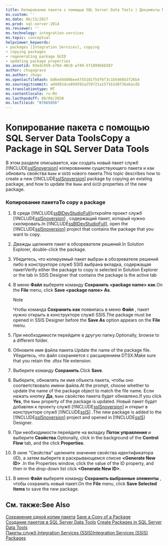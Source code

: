 ```yaml
---
title: Копирование пакета с помощью SQL Server Data Tools | Документы Майкрософт
ms.custom: ''
ms.date: 06/13/2017
ms.prod: sql-server-2014
ms.reviewer: ''
ms.technology: integration-services
ms.topic: conceptual
helpviewer_keywords:
- packages [Integration Services], copying
- copying packages
- regenerating package GUID
- updating package properties
ms.assetid: 03edc659-e76d-48c0-a749-5f1899b6b507
author: chugugrace
ms.author: chugu
ms.openlocfilehash: bd6ed4dd66ee4755181f5df6f3c1b5466b3f26b4
ms.sourcegitcommit: ad4d92dce894592a259721a1571b1d8736abacdb
ms.translationtype: MT
ms.contentlocale: ru-RU
ms.lasthandoff: 08/04/2020
ms.locfileid: "87665056"
---
```

# <a name="copy-a-package-in-sql-server-data-tools"></a><span data-ttu-id="8ce0e-102">Копирование пакета с помощью SQL Server Data Tools</span><span class="sxs-lookup"><span data-stu-id="8ce0e-102">Copy a Package in SQL Server Data Tools</span></span>
  <span data-ttu-id="8ce0e-103">В этом разделе описывается, как создать новый пакет служб [!INCLUDE[ssISnoversion](../includes/ssisnoversion-md.md)] копированием существующего пакета и как обновить свойства `Name` и `GUID` нового пакета.</span><span class="sxs-lookup"><span data-stu-id="8ce0e-103">This topic describes how to create a new [!INCLUDE[ssISnoversion](../includes/ssisnoversion-md.md)] package by copying an existing package, and how to update the `Name` and `GUID` properties of the new package.</span></span>  
  
### <a name="to-copy-a-package"></a><span data-ttu-id="8ce0e-104">Копирование пакета</span><span class="sxs-lookup"><span data-stu-id="8ce0e-104">To copy a package</span></span>  
  
1.  <span data-ttu-id="8ce0e-105">В среде [!INCLUDE[ssBIDevStudioFull](../includes/ssbidevstudiofull-md.md)]откройте проект служб [!INCLUDE[ssISnoversion](../includes/ssisnoversion-md.md)] , содержащий пакет, который нужно скопировать.</span><span class="sxs-lookup"><span data-stu-id="8ce0e-105">In [!INCLUDE[ssBIDevStudioFull](../includes/ssbidevstudiofull-md.md)], open the [!INCLUDE[ssISnoversion](../includes/ssisnoversion-md.md)] project that contains the package that you want to copy.</span></span>  
  
2.  <span data-ttu-id="8ce0e-106">Дважды щелкните пакет в обозревателе решений.</span><span class="sxs-lookup"><span data-stu-id="8ce0e-106">In Solution Explorer, double-click the package.</span></span>  
  
3.  <span data-ttu-id="8ce0e-107">Убедитесь, что копируемый пакет выбран в обозревателе решений либо в конструкторе служб SSIS выбрана вкладка, содержащая пакет</span><span class="sxs-lookup"><span data-stu-id="8ce0e-107">Verify either the package to copy is selected in Solution Explorer or the tab in SSIS Designer that contains the package is the active tab</span></span>  
  
4.  <span data-ttu-id="8ce0e-108">В меню **Файл** выберите команду **Сохранить \<package name> как**.</span><span class="sxs-lookup"><span data-stu-id="8ce0e-108">On the **File** menu, click **Save \<package name> As**.</span></span>  
  
    > [!NOTE]  
    >  <span data-ttu-id="8ce0e-109">Чтобы команда **Сохранить как** появилась в меню **Файл** , пакет нужно открыть в конструкторе служб SSIS.</span><span class="sxs-lookup"><span data-stu-id="8ce0e-109">The package must be opened in SSIS Designer before the **Save As** option appears on the **File** menu.</span></span>  
  
5.  <span data-ttu-id="8ce0e-110">При необходимости перейдите в другую папку.</span><span class="sxs-lookup"><span data-stu-id="8ce0e-110">Optionally, browse to a different folder.</span></span>  
  
6.  <span data-ttu-id="8ce0e-111">Обновите имя файла пакета.</span><span class="sxs-lookup"><span data-stu-id="8ce0e-111">Update the name of the package file.</span></span> <span data-ttu-id="8ce0e-112">Убедитесь, что файл сохраняется с расширением DTSX.</span><span class="sxs-lookup"><span data-stu-id="8ce0e-112">Make sure that you retain the .dtsx file extension.</span></span>  
  
7.  <span data-ttu-id="8ce0e-113">Выберите команду **Сохранить**.</span><span class="sxs-lookup"><span data-stu-id="8ce0e-113">Click **Save**.</span></span>  
  
8.  <span data-ttu-id="8ce0e-114">Выберите, обновлять ли имя объекта пакета, чтобы оно соответствовало имени файла.</span><span class="sxs-lookup"><span data-stu-id="8ce0e-114">At the prompt, choose whether to update the name of the package object to match the file name.</span></span> <span data-ttu-id="8ce0e-115">Если нажать кнопку **Да**, `Name` свойство пакета будет обновлено.</span><span class="sxs-lookup"><span data-stu-id="8ce0e-115">If you click **Yes**, the `Name` property of the package is updated.</span></span> <span data-ttu-id="8ce0e-116">Новый пакет будет добавлен к проекту служб [!INCLUDE[ssISnoversion](../includes/ssisnoversion-md.md)] и открыт в конструкторе служб [!INCLUDE[ssIS](../includes/ssis-md.md)] .</span><span class="sxs-lookup"><span data-stu-id="8ce0e-116">The new package is added to the [!INCLUDE[ssISnoversion](../includes/ssisnoversion-md.md)] project and opened in [!INCLUDE[ssIS](../includes/ssis-md.md)] Designer.</span></span>  
  
9. <span data-ttu-id="8ce0e-117">При необходимости перейдите на вкладку **Поток управления** и выберите **Свойства**.</span><span class="sxs-lookup"><span data-stu-id="8ce0e-117">Optionally, click in the background of the **Control Flow** tab, and the click **Properties**.</span></span>  
  
10. <span data-ttu-id="8ce0e-118">В окне "Свойства" щелкните значение свойства идентификатора (ID), а затем выберите в раскрывающемся списке **\<Generate New ID>** .</span><span class="sxs-lookup"><span data-stu-id="8ce0e-118">In the Properties window, click the value of the ID property, and then in the drop-down list click **\<Generate New ID>**.</span></span>  
  
11. <span data-ttu-id="8ce0e-119">В меню **Файл** выберите команду **Сохранить выбранные элементы** , чтобы сохранить новый пакет.</span><span class="sxs-lookup"><span data-stu-id="8ce0e-119">On the **File** menu, click **Save Selected Items** to save the new package.</span></span>  
  
## <a name="see-also"></a><span data-ttu-id="8ce0e-120">См. также:</span><span class="sxs-lookup"><span data-stu-id="8ce0e-120">See Also</span></span>  
 <span data-ttu-id="8ce0e-121">[Сохранение одной копии пакета](../../2014/integration-services/save-a-copy-of-a-package.md) </span><span class="sxs-lookup"><span data-stu-id="8ce0e-121">[Save a Copy of a Package](../../2014/integration-services/save-a-copy-of-a-package.md) </span></span>  
 <span data-ttu-id="8ce0e-122">[Создание пакетов в SQL Server Data Tools](create-packages-in-sql-server-data-tools.md) </span><span class="sxs-lookup"><span data-stu-id="8ce0e-122">[Create Packages in SQL Server Data Tools](create-packages-in-sql-server-data-tools.md) </span></span>  
 [<span data-ttu-id="8ce0e-123">Пакеты служб Integration Services (SSIS)</span><span class="sxs-lookup"><span data-stu-id="8ce0e-123">Integration Services &#40;SSIS&#41; Packages</span></span>](../../2014/integration-services/integration-services-ssis-packages.md)  
  
  

